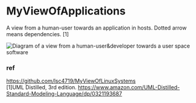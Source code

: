 # MyViewOfApplications
A view from a human-user towards an application in hosts.
Dotted arrow means dependencies. [1]

![Diagram of a view from a human-user&developer towards a user space software](https://github.com/lsc4719/MyViewOfUserSpaceSoftware/blob/44a5e52456d53ae53d070e809729ec3b63bdc8d8/user-view.drawio.svg)

### ref 
https://github.com/lsc4719/MyViewOfLinuxSystems  
[1]UML Distilled, 3rd edition. https://www.amazon.com/UML-Distilled-Standard-Modeling-Language/dp/0321193687
